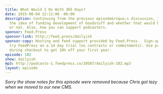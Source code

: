 ```yaml
---
title: What Would I Do With 365 Days?
date: 2015-06-04 12:11:00 -06:00
description: Continuing from the previous episode&rsquo;s discussion, I talk about
  the idea of funding development of Goodstuff and whether that would be a good thing
  or not. Also, how you can support podcasters.
sponsor: Feed.Press
sponsor-link: http://feed.press/dailyish
sponsor-copy: Hosting and feed support provided by Feed.Press.  Sign-up today and
  try FeedPress on a 14 day trial (no contracts or commitments). Use promo code "dailyish"
  during checkout to get 10% off your first year.
episode: 102
show: dailyish
mp3: http://podcasts-1.feedpress.co/10587/dailyish-102.mp3
layout: episode
---
```


<em>Sorry the show notes for this episode were removed because Chris got lazy when we moved to our new CMS</em>.
